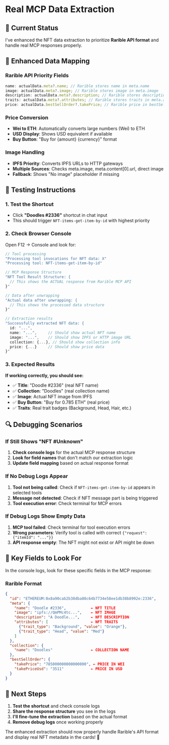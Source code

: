 # Real MCP Data Extraction

## 🎯 **Current Status**

I've enhanced the NFT data extraction to prioritize **Rarible API format** and handle real MCP responses properly.

## 🔧 **Enhanced Data Mapping**

### **Rarible API Priority Fields**

```typescript
name: actualData.meta?.name; // Rarible stores name in meta.name
image: actualData.meta?.image; // Rarible stores image in meta.image
description: actualData.meta?.description; // Rarible stores description in meta.description
traits: actualData.meta?.attributes; // Rarible stores traits in meta.attributes
price: actualData.bestSellOrder?.takePrice; // Rarible price in bestSellOrder.takePrice
```

### **Price Conversion**

- **Wei to ETH**: Automatically converts large numbers (Wei) to ETH
- **USD Display**: Shows USD equivalent if available
- **Buy Button**: "Buy for {amount} {currency}" format

### **Image Handling**

- **IPFS Priority**: Converts IPFS URLs to HTTP gateways
- **Multiple Sources**: Checks meta.image, meta.content[0].url, direct image
- **Fallback**: Shows "No image" placeholder if missing

## 🧪 **Testing Instructions**

### **1. Test the Shortcut**

- Click **"Doodles #2336"** shortcut in chat input
- This should trigger `NFT-items-get-item-by-id` with highest priority

### **2. Check Browser Console**

Open F12 → Console and look for:

```javascript
// Tool processing
"Processing tool invocations for NFT data: X"
"Processing tool: NFT-items-get-item-by-id"

// MCP Response Structure
"NFT Tool Result Structure: {
  // This shows the ACTUAL response from Rarible MCP API
}"

// Data after unwrapping
"Actual data after unwrapping: {
  // This shows the processed data structure
}"

// Extraction results
"Successfully extracted NFT data: {
  id: "...",
  name: "...",     // Should show actual NFT name
  image: "...",    // Should show IPFS or HTTP image URL
  collection: {...}, // Should show collection info
  price: {...}     // Should show price data
}"
```

### **3. Expected Results**

**If working correctly, you should see:**

- ✅ **Title**: "Doodle #2336" (real NFT name)
- ✅ **Collection**: "Doodles" (real collection name)
- ✅ **Image**: Actual NFT image from IPFS
- ✅ **Buy Button**: "Buy for 0.785 ETH" (real price)
- ✅ **Traits**: Real trait badges (Background, Head, Hair, etc.)

## 🔍 **Debugging Scenarios**

### **If Still Shows "NFT #Unknown"**

1. **Check console logs** for the actual MCP response structure
2. **Look for field names** that don't match our extraction logic
3. **Update field mapping** based on actual response format

### **If No Debug Logs Appear**

1. **Tool not being called**: Check if `NFT-items-get-item-by-id` appears in selected tools
2. **Message not detected**: Check if NFT message part is being triggered
3. **Tool execution error**: Check terminal for MCP errors

### **If Debug Logs Show Empty Data**

1. **MCP tool failed**: Check terminal for tool execution errors
2. **Wrong parameters**: Verify tool is called with correct `{"request": {"itemId": "..."}}`
3. **API response empty**: The NFT might not exist or API might be down

## 🎯 **Key Fields to Look For**

In the console logs, look for these specific fields in the MCP response:

### **Rarible Format**

```json
{
  "id": "ETHEREUM:0x8a90cab2b38dba80c64b7734e58ee1db38b8992e:2336",
  "meta": {
    "name": "Doodle #2336",           ← NFT TITLE
    "image": "ipfs://QmPMc4tc...",    ← NFT IMAGE
    "description": "A Doodle...",     ← NFT DESCRIPTION
    "attributes": [                   ← NFT TRAITS
      {"trait_type": "Background", "value": "Orange"},
      {"trait_type": "Head", "value": "Med"}
    ]
  },
  "collection": {
    "name": "Doodles"                 ← COLLECTION NAME
  },
  "bestSellOrder": {
    "takePrice": "785000000000000000", ← PRICE IN WEI
    "takePriceUsd": "3511"            ← PRICE IN USD
  }
}
```

## 🚀 **Next Steps**

1. **Test the shortcut** and check console logs
2. **Share the response structure** you see in the logs
3. **I'll fine-tune the extraction** based on the actual format
4. **Remove debug logs** once working properly

The enhanced extraction should now properly handle Rarible's API format and display real NFT metadata in the cards! 🎉
